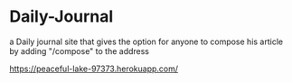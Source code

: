 # Daily-Journal

a Daily journal site that gives the option for anyone to compose his article by adding "/compose" to the address 

https://peaceful-lake-97373.herokuapp.com/
